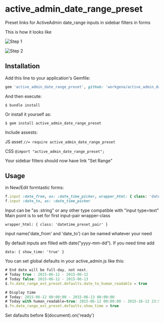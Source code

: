 # active_admin_date_range_preset

Preset links for ActiveAdmin date_range inputs in sidebar filters in forms

This is how it looks like

![Step 1](/screen/step_1.jpg)

![Step 2](/screen/step_2.jpg)

## Installation

Add this line to your application's Gemfile:

```ruby
gem 'active_admin_date_range_preset', github: 'workgena/active_admin_date_range_preset'
```

And then execute:

    $ bundle install

Or install it yourself as:

    $ gem install active_admin_date_range_preset

Include assests:

 JS asset
 ```//= require active_admin_date_range_preset```

 CSS
 ```@import "active_admin_date_range_preset";```

Your sidebar filters should now have link "Set Range"

## Usage

in New/Edit formtastic forms:

```ruby
f.input :date_from, as: :date_time_picker, wrapper_html: { class: 'datetime_preset_pair', data: { show_time: 'true' } }
f.input :date_to, as: :date_time_picker
```

Input can be "as :string" or any other type compatible with "input type=text"
Main point is to set for first input-pair wrapper-class

```wrapper_html: { class: 'datetime_preset_pair' }```

input name('date_from' and 'date_to') can be named whatever your need

By default inputs are filled with date("yyyy-mm-dd"). If you need time add

```data: { show_time: 'true' }```


You can set global defaults in your active_admin.js like this:

```javascript
# End date will be full-day, not next.
# Today true : 2015-06-12 - 2015-06-12
# Today false: 2015-06-12 - 2015-06-13
$.fn.date_range_ext_preset.defaults.date_to_human_readable = true

# Display time
# Today: 2015-06-12 00:00:00 - 2015-06-13 00:00:00
# Today with human_readable=true: 2015-06-12 00:00:00 - 2015-16-12 23:59:59
$.fn.date_range_ext_preset.defaults.show_time = true
```

Set dafaults before $(document).on('ready')
